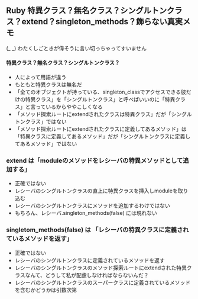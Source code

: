 ## Ruby 特異クラス？無名クラス？シングルトンクラス？extend？singleton_methods？飾らない真実メモ

(_ _) わたくしごときが偉そうに言い切っちゃってすいません

#### 特異クラス？無名クラス？シングルトンクラス？

- 人によって用語が違う
- もともと特異クラスは無名だ
- 「全てのオブジェクトが持っている、singleton_classでアクセスできる彼だけの特異クラス」を「シングルトンクラス」と呼べばいいのに「特異クラス」と言っているからややこしくなる
- 「メソッド探索ルートにextendされたクラスは特異クラス」だが「シングルトンクラス」ではない
- 「メソッド探索ルートにextendされたクラスに定義してあるメソッド」は「特異クラスに定義してあるメソッド」だが「シングルトンクラスに定義してあるメソッド」ではない

### extend は「moduleのメソッドをレシーバの特異メソッドとして追加する」

- 正確ではない
- レシーバのシングルトンクラスの直上に特異クラスを挿入しmoduleを取り込む
- レシーバのシングルトンクラスにメソッドを追加するわけではない
- もちろん、レシーバ.singleton_methods(false) には現れない

### singletom_methods(false) は 「レシーバの特異クラスに定義されているメソッドを返す」

- 正確ではない
- レシーバのシングルトンクラスに定義されているメソッドを返す
- レシーバのシングルトンクラスのメソッド探索ルートにextendされた特異クラスなんて、どうして私が配慮しなければならないんだ？
- レシーバのシングルトンクラスのスーパークラスに定義されているメソッドを含むかどうかは引数次第
